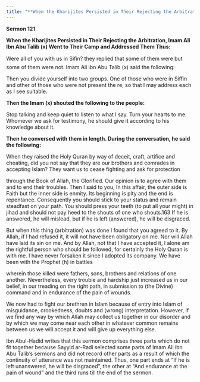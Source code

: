 ```yaml
---
title: "**When the Kharijites Persisted in Their Rejecting the Arbitration, Imam Ali Ibn Abu Talib \(x\) Went to Their Camp and Addressed Them Thus:**" 
---
```

**Sermon 121**

**When the Kharijites Persisted in Their Rejecting the Arbitration, Imam Ali Ibn Abu Talib \(x\) Went to Their Camp and Addressed Them Thus:**

Were all of you with us in Sifin? they replied that some of them were but some of them were not\. Imam Ali ibn Abu Talib \(x\) said the following:

Then you divide yourself into two groups\. One of those who were in Siffin and other of those who were not present the re, so that I may address each as I see suitable\.

**Then the Imam \(x\) shouted the following to the people:**

Stop talking and keep quiet to listen to what I say\. Turn your hearts to me\. Whomever we ask for testimony, he should give it according to his knowledge about it\.

**Then he conversed with them in length\. During the conversation, he said the following:**

When they raised the Holy Quran by way of deceit, craft, artifice and cheating, did you not say that they are our brothers and comrades in accepting Islam? They want us to cease fighting and ask for protection

<a id="page523"></a>through the Book of Allah, the Glorified\. Our opinion is to agree with them and to end their troubles\. Then I said to you, In this affair, the outer side is Faith but the inner side is enmity\. Its beginning is pity and the end is repentance\. Consequently you should stick to your status and remain steadfast on your path\. You should press your teeth \(to put all your might\) in jihad and should not pay heed to the shouts of one who shouts\.163 If he is answered, he will mislead, but if he is left \(answered\), he will be disgraced\.

But when this thing \(arbitration\) was done I found that you agreed to it\. By Allah, if I had refused it, it will not have been obligatory on me\. Nor will Allah have laid its sin on me\. And by Allah, not that I have accepted it, I alone am the rightful person who should be followed, for certainly the Holy Quran is with me\. I have never forsaken it since I adopted its company\. We have been with the Prophet \(h\) in battles

wherein those killed were fathers, sons, brothers and relations of one another\. Nevertheless, every trouble and hardship just increased us in our belief, in our treading on the right path, in submission to \(the Divine\) command and in endurance of the pain of wounds\.

We now had to fight our brethren in Islam because of entry into Islam of misguidance, crookedness, doubts and \(wrong\) interpretation\. However, if we find any way by which Allah may collect us together in our disorder and by which we may come near each other in whatever common remains between us we will accept it and will give up everything else\.

Ibn Abul\-Hadid writes that this sermon comprises three parts which do not fit together because Sayyid ar\-Radi selected some parts of Imam Ali ibn Abu Talib’s sermons and did not record other parts as a result of which the continuity of utterance was not maintained\. Thus, one part ends at “If he is left unanswered, he will be disgraced”, the other at “And endurance at the pain of wound” and the third runs till the end of the sermon\.

